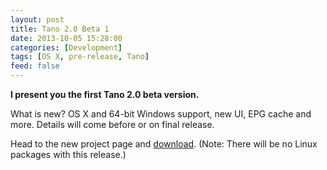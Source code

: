 ```yaml
---
layout: post
title: Tano 2.0 Beta 1
date: 2013-10-05 15:28:00
categories: [Development]
tags: [OS X, pre-release, Tano]
feed: false
---
```


<strong>I present you the first Tano 2.0 beta version.</strong>

What is new? OS X and 64-bit Windows support, new UI, EPG cache and more. Details will come before or on final release.

Head to the new project page and <a href="http://projects.tano.si/player/">download</a>. (Note: There will be no Linux packages with this release.)